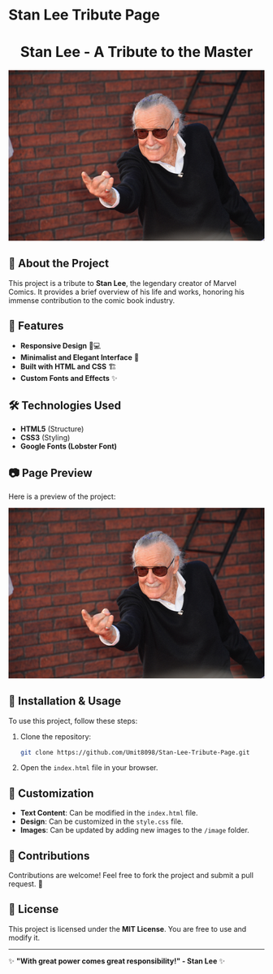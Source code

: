 # Stan Lee Tribute Page

<h1 align="center">Stan Lee - A Tribute to the Master</h1>

![Stan Lee](./image/stan-lee.jpg)

## 📌 About the Project
This project is a tribute to **Stan Lee**, the legendary creator of Marvel Comics. It provides a brief overview of his life and works, honoring his immense contribution to the comic book industry.

## 🚀 Features
- **Responsive Design** 📱💻
- **Minimalist and Elegant Interface** 🎨
- **Built with HTML and CSS** 🏗️
- **Custom Fonts and Effects** ✨

## 🛠️ Technologies Used
- **HTML5** (Structure)
- **CSS3** (Styling)
- **Google Fonts (Lobster Font)**

## 📷 Page Preview
Here is a preview of the project:

![Stan Lee Tribute Screenshot](./image/stan-lee.jpg)

## 📂 Installation & Usage
To use this project, follow these steps:

1. Clone the repository:
   ```sh
   git clone https://github.com/Umit8098/Stan-Lee-Tribute-Page.git
   ```
2. Open the `index.html` file in your browser.

## 🎯 Customization
- **Text Content**: Can be modified in the `index.html` file.
- **Design**: Can be customized in the `style.css` file.
- **Images**: Can be updated by adding new images to the `/image` folder.

## 📌 Contributions
Contributions are welcome! Feel free to fork the project and submit a pull request. 🎉

## 📄 License
This project is licensed under the **MIT License**. You are free to use and modify it.

---
✨ **"With great power comes great responsibility!" - Stan Lee** ✨

